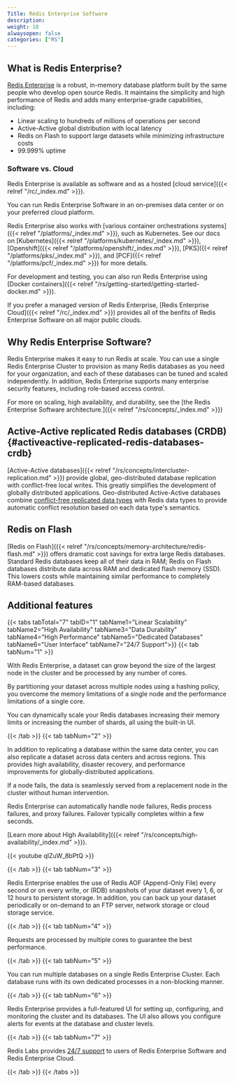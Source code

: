 ```yaml
---
Title: Redis Enterprise Software
description:
weight: 10
alwaysopen: false
categories: ["RS"]
---
```


## What is Redis Enterprise?

[Redis Enterprise](https://redislabs.com/redis-enterprise/) is a robust, in-memory database platform built by the same people who develop open source Redis.
It maintains the simplicity and high performance of Redis and adds many enterprise-grade capabilities, including:

- Linear scaling to hundreds of millions of operations per second
- Active-Active global distribution with local latency
- Redis on Flash to support large datasets while minimizing infrastructure costs
- 99.999% uptime

### Software vs. Cloud

Redis Enterprise is available as software and as a hosted [cloud service]({{< relref "/rc/_index.md" >}}).

You can run Redis Enterprise Software in an on-premises data center or on your preferred cloud platform. 

Redis Enterprise also works with [various container orchestrations systems]({{< relref "/platforms/_index.md" >}}), such as Kubernetes. See our docs on [Kubernetes]({{< relref "/platforms/kubernetes/_index.md" >}}), [Openshift]({{< relref "/platforms/openshift/_index.md" >}}), [PKS]({{< relref "/platforms/pks/_index.md" >}}), and [PCF]({{< relref "/platforms/pcf/_index.md" >}}) for more details.

For development and testing, you can also run Redis Enterprise using [Docker containers]({{< relref "/rs/getting-started/getting-started-docker.md" >}}).

If you prefer a managed version of Redis Enterprise, [Redis Enterprise Cloud]({{< relref "/rc/_index.md" >}}) provides all of the benfits of Redis Enterprise Software on all major public clouds.

## Why Redis Enterprise Software?

Redis Enterprise makes it easy to run Redis at scale.
You can use a single Redis Enterprise Cluster to provision as many Redis databases as you need for your organization, and each of these databases can be tuned and scaled independently.
In addition, Redis Enterprise supports many enterprise security features, including role-based access control.

For more on scaling, high availability, and durability, see the [the Redis Enterprise Software architecture.]({{< relref "/rs/concepts/_index.md" >}})

## Active-Active replicated Redis databases (CRDB) {#activeactive-replicated-redis-databases-crdb}

[Active-Active databases]({{< relref "/rs/concepts/intercluster-replication.md" >}}) provide global, geo-distributed database replication with conflict-free local writes.
This greatly simplifies the development of globally distributed applications.
Geo-distributed Active-Active databases combine [conflict-free replicated data types](https://en.wikipedia.org/wiki/Conflict-free_replicated_data_type) with Redis data types to provide automatic conflict resolution based on each data type's semantics.

## Redis on Flash

[Redis on Flash]({{< relref "/rs/concepts/memory-architecture/redis-flash.md" >}}) offers dramatic cost savings for extra large Redis databases.
Standard Redis databases keep all of their data in RAM; Redis on Flash databases distribute data across RAM and dedicated flash memory (SSD).
This lowers costs while maintaining similar performance to completely RAM-based databases.

## Additional features

{{< tabs tabTotal="7" tabID="1" tabName1="Linear Scalability" tabName2="High Availability" tabName3="Data Durability" tabName4="High Performance" tabName5="Dedicated Databases" tabName6="User Interface" tabName7="24/7 Support">}}
{{< tab tabNum="1" >}}

With Redis Enterprise, a dataset can grow beyond the size of the largest node in the cluster and be processed by any number of cores.

By partitioning your dataset across multiple nodes using a hashing policy, you overcome the memory limitations of a single node and the performance limitations of a single core.

You can dynamically scale your Redis databases increasing their memory limits or increasing the number of shards, all using the built-in UI.

{{< /tab >}}
{{< tab tabNum="2" >}}

In addition to replicating a database within the same data center, you can also replicate a dataset across data centers and across regions.
This provides high availability, disaster recovery, and performance improvements for globally-distributed applications.

If a node fails, the data is seamlessly served from a replacement node in the cluster without human intervention.

Redis Enterprise can automatically handle node failures, Redis process failures, and proxy failures.
Failover typically completes within a few seconds.

[Learn more about High Availability]({{< relref "/rs/concepts/high-availability/_index.md" >}}).

{{< youtube qIZuW_8bPtQ >}}

{{< /tab >}}
{{< tab tabNum="3" >}}

Redis Enterprise enables the use of Redis AOF (Append-Only File) every second or on
every write, or (RDB) snapshots of your dataset every 1, 6, or 12 hours
to persistent storage. In addition, you can back up your dataset
periodically or on-demand to an FTP server, network storage or cloud storage service.

{{< /tab >}}
{{< tab tabNum="4" >}}

Requests are processed by multiple cores to guarantee the best performance.

{{< /tab >}}
{{< tab tabNum="5" >}}

You can run multiple databases on a single Redis Enterprise Cluster.
Each database runs with its own dedicated processes in a non-blocking manner.

{{< /tab >}}
{{< tab tabNum="6" >}}

Redis Enterprise provides a full-featured UI for setting up, configuring, and monitoring the cluster and its databases.
The UI also allows you configure alerts for events at the database and cluster levels.

{{< /tab >}}
{{< tab tabNum="7" >}}

Redis Labs provides [24/7 support](https://redislabs.com/redis-enterprise-deployment/support/) to users of Redis Enterprise Software and Redis Enterprise Cloud.

{{< /tab >}}
{{< /tabs >}}
